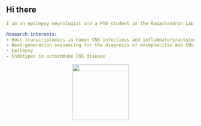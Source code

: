 ## Hi there

<!--
**AndrewJDuncan/AndrewJDuncan** is a ✨ _special_ ✨ repository because its `README.md` (this file) appears on your GitHub profile.

Here are some ideas to get you started:

- 🔭 I’m currently working on ...
- 🌱 I’m currently learning ...
- 👯 I’m looking to collaborate on ...
- 🤔 I’m looking for help with ...
- 💬 Ask me about ...
- 📫 How to reach me: ...
- 😄 Pronouns: ...
- ⚡ Fun fact: ...
-->

```yaml
I am an epilepsy neurologist and a PhD student in the Ramachandran Lab at The Peter Doherty institute / University of Melbourne.

Research interests: 
- Host transcriptomics in human CNS infectious and inflammatory/autoimmune disorders
- Next-generation sequencing for the diagnosis of encephalitis and CNS infections
- Epilepsy
- Endotypes in autoimmune CNS disease
```

<p align="center"><a href="https://media.tenor.com/onQqPINLpucAAAAM/brain-dance.gif">
  <img height="150" src="https://media.tenor.com/onQqPINLpucAAAAM/brain-dance.gif"/>
</a>
</p>
